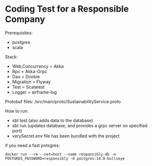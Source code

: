 # Coding Test for a Responsible Company

Prerequisites:
- postgres
- scala


Stack:
- Web,Concurrency = Akka
- Rpc = Akka-Grpc
- Dao = Doobie
- Migration = Flyway
- Test = Scalatest
- Logger = airframe-log



Protobuf files:
/src/main/proto/SustainabilityService.proto


How to run:
- sbt test (also adds data to the database)
- sbt run (updates database, and provides a grpc server on specified port)
- verySecret.env file has been bundled with the project




if you need a fast potsgres:
```
docker run --rm --net=host --name responsibly-db -e POSTGRES_PASSWORD=responsibly -d postgres:14.8-bullseye

```


